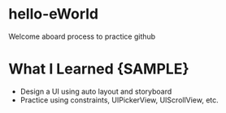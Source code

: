 # hello-eWorld
Welcome aboard process to practice github

# What I Learned {SAMPLE}

* Design a UI using auto layout and storyboard
* Practice using constraints, UIPickerView, UIScrollView, etc.
